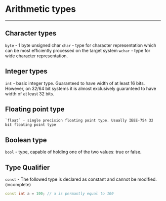 # Arithmetic types
--------------------------------------

## Character types
`byte` - 1 byte unsigned char
`char` - type for character representation which can be most efficiently processed on the target system
`wchar` - type for wide character representation.

## Integer types
`int` - basic integer type. Guaranteed to have width of at least 16 bits. However, on 32/64 bit systems it is almost exclusively guaranteed to have width of at least 32 bits.

## Floating point type
 	`float` - single precision floating point type. Usually IEEE-754 32 bit floating point type

## Boolean type
`bool` - type, capable of holding one of the two values: true or false.

## Type Qualifier
`const` - The followed type is declared as constant and cannot be modified. (incomplete)
``` cpp
const int a = 100; // a is permantly equal to 100
```